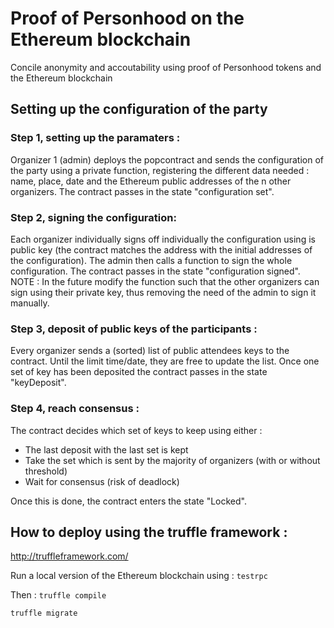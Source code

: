 # Proof of Personhood on the Ethereum blockchain
Concile anonymity and accoutability using proof of Personhood tokens and the Ethereum blockchain

## Setting up the configuration of the party

### Step 1, setting up the paramaters :

Organizer 1 (admin) deploys the popcontract and sends the configuration of the party using a private function, registering the different data needed : name, place, date and the Ethereum public addresses of the n other organizers. The contract passes in the state "configuration set".

### Step 2, signing the configuration:

Each organizer individually signs off individually the configuration using is public key (the contract matches the address with the initial addresses of the configuration).
The admin then calls a function to sign the whole configuration. The contract passes in the state "configuration signed".
NOTE : In the future modify the function such that the other organizers can sign using their private key, thus removing the need of the admin to sign it manually.

### Step 3, deposit of public keys of the participants :

Every organizer sends a (sorted) list of public attendees keys to the contract. Until the limit time/date, they are free to update the list.
Once one set of key has been deposited the contract passes in the state "keyDeposit".

### Step 4, reach consensus :

The contract decides which set of keys to keep using either :

* The last deposit with the last set is kept
* Take the set which is sent by the majority of organizers (with or without threshold)
* Wait for consensus (risk of deadlock)

Once this is done, the contract enters the state "Locked".

## How to deploy using the truffle framework :

http://truffleframework.com/

Run a local version of the Ethereum blockchain using :
`testrpc`

Then : 
`truffle compile`

`truffle migrate`
